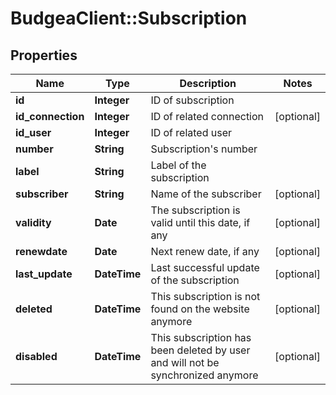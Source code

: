 # BudgeaClient::Subscription

## Properties
Name | Type | Description | Notes
------------ | ------------- | ------------- | -------------
**id** | **Integer** | ID of subscription | 
**id_connection** | **Integer** | ID of related connection | [optional] 
**id_user** | **Integer** | ID of related user | 
**number** | **String** | Subscription&#39;s number | 
**label** | **String** | Label of the subscription | 
**subscriber** | **String** | Name of the subscriber | [optional] 
**validity** | **Date** | The subscription is valid until this date, if any | [optional] 
**renewdate** | **Date** | Next renew date, if any | [optional] 
**last_update** | **DateTime** | Last successful update of the subscription | [optional] 
**deleted** | **DateTime** | This subscription is not found on the website anymore | [optional] 
**disabled** | **DateTime** | This subscription has been deleted by user and will not be synchronized anymore | [optional] 


